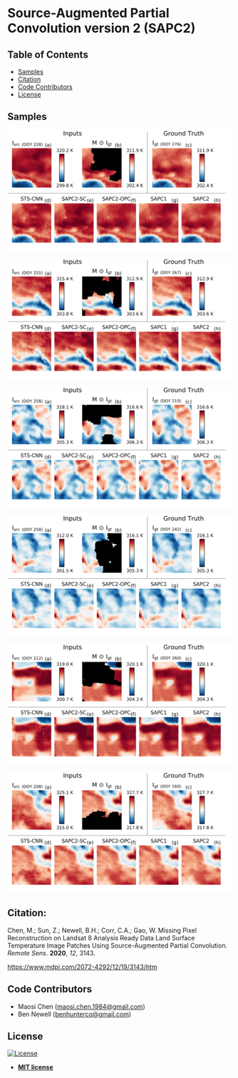 # Source-Augmented Partial Convolution version 2 (SAPC2)

## Table of Contents

- [Samples](#samples)
- [Citation](#Citation)
- [Code Contributors](#code&#32contributors)
- [License](#license)

## Samples
![alt text](https://github.com/maosi-chen/sapc2/blob/master/figure/plot_mosaic_81163.png?raw=true)

![alt text](https://github.com/maosi-chen/sapc2/blob/master/figure/plot_mosaic_109176.png?raw=true)

![alt text](https://github.com/maosi-chen/sapc2/blob/master/figure/plot_mosaic_43792.png?raw=true)

![alt text](https://github.com/maosi-chen/sapc2/blob/master/figure/plot_mosaic_123297.png?raw=true)

![alt text](https://github.com/maosi-chen/sapc2/blob/master/figure/plot_mosaic_119852.png?raw=true)

![alt text](https://github.com/maosi-chen/sapc2/blob/master/figure/plot_mosaic_80578.png?raw=true)

## Citation:
Chen, M.; Sun, Z.; Newell, B.H.; Corr, C.A.; Gao, W. Missing Pixel Reconstruction on Landsat 8 Analysis Ready Data Land Surface Temperature Image Patches Using Source-Augmented Partial Convolution. *Remote Sens*. **2020**, *12*, 3143.

https://www.mdpi.com/2072-4292/12/19/3143/htm

## Code Contributors
* Maosi Chen (maosi.chen.1984@gmail.com)
* Ben Newell (benhunterco@gmail.com)

## License

[![License](http://img.shields.io/:license-mit-blue.svg?style=flat-square)](http://badges.mit-license.org)

- **[MIT license](http://opensource.org/licenses/mit-license.php)**
